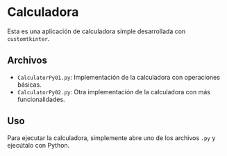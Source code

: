 # Calculadora

Esta es una aplicación de calculadora simple desarrollada con `customtkinter`.

## Archivos

- `CalculatorPy01.py`: Implementación de la calculadora con operaciones básicas.
- `CalculatorPy02.py`: Otra implementación de la calculadora con más funcionalidades.

## Uso

Para ejecutar la calculadora, simplemente abre uno de los archivos `.py` y ejecútalo con Python.